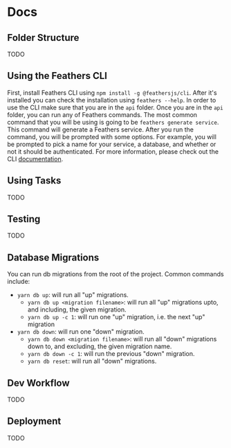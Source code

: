 # Docs

## Folder Structure

TODO

## Using the Feathers CLI

First, install Feathers CLI using `npm install -g @feathersjs/cli`. After it's installed you can check the installation using `feathers --help`. In order to use the CLI make sure that you are in the `api` folder. Once you are in the `api` folder, you can run any of Feathers commands. The most common command that you will be using is going to be `feathers generate service`. This command will generate a Feathers service. After you run the command, you will be prompted with some options. For example, you will be prompted to pick a name for your service, a database, and whether or not it should be authenticated. For more information, please check out the CLI [documentation](https://github.com/feathersjs/cli).


## Using Tasks

TODO

## Testing

TODO

## Database Migrations

You can run db migrations from the root of the project. Common commands include:

- `yarn db up`: will run all "up" migrations.
    - `yarn db up <migration filename>`: will run all "up" migrations upto, and including, the given migration.
    - `yarn db up -c 1`: will run one "up" migration, i.e. the next "up" migration
- `yarn db down`: will run one "down" migration.
    - `yarn db down <migration filename>`: will run all "down" migrations down to, and excluding, the given migration name.
    - `yarn db down -c 1`: will run the previous "down" migration.
    - `yarn db reset`: will run all "down" migrations.

## Dev Workflow

TODO

## Deployment

TODO
